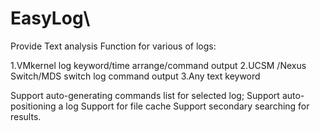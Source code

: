 # EasyLog\

Provide Text analysis Function for various of logs:

1.VMkernel log                        keyword/time arrange/command output
2.UCSM /Nexus Switch/MDS switch log   command output
3.Any text                            keyword

Support auto-generating commands list for selected log;
Support auto-positioning a log
Support for file cache
Support secondary searching for results.

